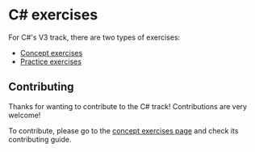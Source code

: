 # C&#35; exercises

For C#'s V3 track, there are two types of exercises:

- [Concept exercises][concept-exercises]
- [Practice exercises][practice-exercises]

## Contributing

Thanks for wanting to contribute to the C# track! Contributions are very welcome!

To contribute, please go to the [concept exercises page][concept-exercises] and check its contributing guide.

[concept-exercises]: ./concept/README.md
[practice-exercises]: ./practice/README.md
